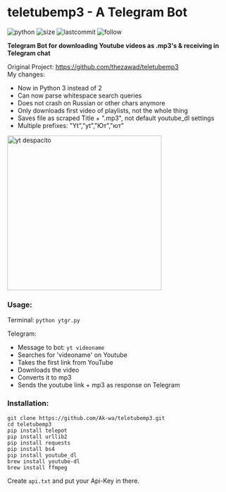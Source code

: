 # teletubemp3 - A Telegram Bot
![python](https://img.shields.io/pypi/pyversions/Django.svg)
![size](https://img.shields.io/github/size/ak-wa/teletubemp3/ytgr.py.svg)
![lastcommit](https://img.shields.io/github/last-commit/ak-wa/teletubemp3.svg)
![follow](https://img.shields.io/github/followers/ak-wa.svg?label=Follow&style=social)

**Telegram Bot for downloading Youtube videos as .mp3's & receiving in Telegram chat** 
  
Original Project: https://github.com/thezawad/teletubemp3  
My changes:  
* Now in Python 3 instead of 2  
* Can now parse whitespace search queries  
* Does not crash on Russian or other chars anymore
* Only downloads first video of playlists, not the whole thing
* Saves file as scraped Title + ".mp3", not default youtube_dl settings
* Multiple prefixes: "Yt","yt","Ют","ют"

<img alt="yt despacito" src="https://raw.githubusercontent.com/thezawad/teletubemp3/master/screenshot.png" width="350">

### Usage:
Terminal:
`python ytgr.py`  
  
Telegram:  
* Message to bot: `yt videoname`
* Searches for 'videoname' on Youtube
* Takes the first link from YouTube
* Downloads the video
* Converts it to mp3
* Sends the youtube link + mp3 as response on Telegram

### Installation:
```
git clone https://github.com/Ak-wa/teletubemp3.git
cd teletubemp3
pip install telepot
pip install urllib2
pip install requests
pip install bs4
pip install youtube_dl
brew install youtube-dl
brew install ffmpeg
```
Create `api.txt` and put your Api-Key in there.
